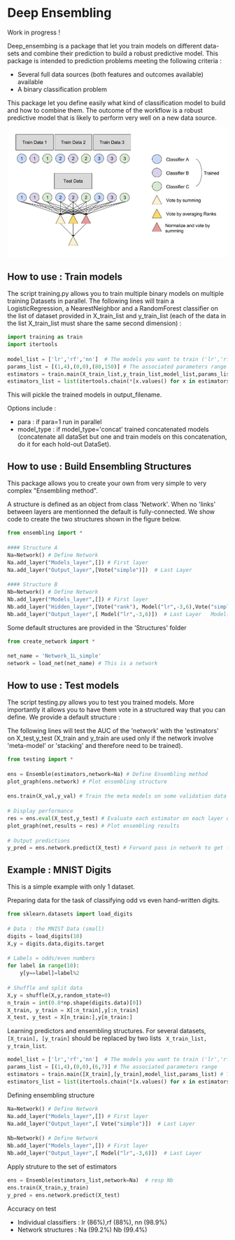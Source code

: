 # Deep Ensembling

Work in progress !

Deep_ensembing is a package that let you train models on different data-sets and combine their prediction to build a robust predictive model. This package is intended to prediction problems meeting the following criteria :
- Several full data sources (both features and outcomes available) available
- A binary classification problem

This package let you define easily what kind of classification model to build and how to combine them. The outcome of the workflow is a robust predictive model that is likely to perform very well on a new data source.

<!--![Majority Vote Illustration](Pictures/maj_vote_cases3.jpg)-->

![](Pictures/structure2.jpg)

## How to use : Train models

The script training.py allows you to train multiple binary models on multiple training Datasets in parallel.
The following lines will train a LogisticRegression, a NearestNeighbor and a RandomForest classifier on the list of dataset provided in X_train_list and y_train_list (each of the data in the list X_train_list must share the same second dimension) :

```python
import training as train
import itertools

model_list = ['lr','rf','nn']  # The models you want to train ('lr','rf','nn' or 'svm')
params_list = [(1,4),(0,0),(80,150)] # The associated parameters range
estimators = train.main(X_train_list,y_train_list,model_list,params_list) # Train !
estimators_list = list(itertools.chain(*[x.values() for x in estimators.values()])) # Parse estimators
```
This will pickle the trained models in output_filename.

<!--![](Pictures/structure2.jpg)-->

Options include :
- para : if para=1 run in parallel 
- model_type : if model_type='concat' trained concatenated models (concatenate all dataSet but one and train models on this concatenation, do it for each hold-out DataSet).

## How to use : Build Ensembling Structures

This package allows you to create your own from very simple to very complex "Ensembling method". 

A structure is defined as an object from class 'Network'. When no 'links' between layers are mentionned the default is fully-connected. We show code to create the two structures shown in the figure below.

```python
from ensembling import *

#### Structure A 
Na=Network() # Define Network
Na.add_layer("Models_layer",[]) # First layer
Na.add_layer("Output_layer",[Vote("simple")])  # Last Layer

#### Structure B 
Nb=Network() # Define Network
Nb.add_layer("Models_layer",[]) # First layer
Nb.add_layer("Hidden_layer",[Vote("rank"), Model("lr",-3,6),Vote("simple")])
Nb.add_layer("Output_layer",[ Model("lr",-3,6)])  # Last Layer   Model("lr",-3,6)
```
<!--![](Pictures/examples.jpg)-->

Some default structures are provided in the 'Structures' folder

```python
from create_network import *

net_name = 'Network_1L_simple'
network = load_net(net_name) # This is a network
```

## How to use : Test models

The script testing.py allows you to test you trained models. More importantly it allows you to have them vote in a structured way that you can define. We provide a default structure :

The following lines will test the AUC of the 'network' with the 'estimators' on X_test,y_test (X_train and y_train are used only if the network involve 'meta-model' or 'stacking' and therefore need to be trained).

```python
from testing import *

ens = Ensemble(estimators,network=Na) # Define Ensembling method
plot_graph(ens.network) # Plot ensembling structure

ens.train(X_val,y_val) # Train the meta models on some validation data

# Display performance
res = ens.eval(X_test,y_test) # Evaluate each estimator on each layer of the ensembling structure
plot_graph(net,results = res) # Plot ensembling results

# Output predictions
y_pred = ens.network.predict(X_test) # Forward pass in network to get final predictions


```
<!--![](Pictures/s1.png)-->

<!--![](Pictures/s6.png)-->

## Example : MNIST Digits
This is a simple example with only 1 dataset. 

Preparing data for the task of classifying odd vs even hand-written digits.
```python
from sklearn.datasets import load_digits

# Data : the MNIST Data (small)
digits = load_digits(10)
X,y = digits.data,digits.target

# Labels = odds/even numbers
for label in range(10):
    y[y==label]=label%2

# Shuffle and split data
X,y = shuffle(X,y,random_state=0)
n_train = int(0.8*np.shape(digits.data)[0])
X_train, y_train = X[:n_train],y[:n_train]
X_test, y_test = X[n_train:],y[n_train:]
```

Learning predictors and ensembling structures. For several datasets, ``` [X_train], [y_train]``` should be replaced by two lists ``` X_train_list, y_train_list```.
```python 
model_list = ['lr','rf','nn']  # The models you want to train ('lr','rf','nn' or 'svm')
params_list = [(1,4),(0,0),(6,7)] # The associated parameters range
estimators = train.main([X_train],[y_train],model_list,params_list) # Train !
estimators_list = list(itertools.chain(*[x.values() for x in estimators.values()]))
```

Defining ensembling structure
```python
Na=Network() # Define Network
Na.add_layer("Models_layer",[]) # First layer
Na.add_layer("Output_layer",[ Vote("simple")])  # Last Layer

Nb=Network() # Define Network
Nb.add_layer("Models_layer",[]) # First layer
Nb.add_layer("Output_layer",[ Model("lr",-3,6)])  # Last Layer
```

Apply struture to the set of estimators
```python
ens = Ensemble(estimators_list,network=Na)  # resp Nb
ens.train(X_train,y_train)
y_pred = ens.network.predict(X_test)
```

Accuracy on test 
- Individual classifiers : lr (86%),rf (88%), nn (98.9%)
- Network structures : Na (99.2%)   Nb (99.4%)
